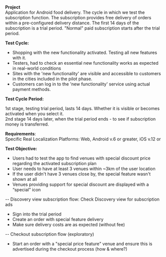 **Project**  
Application for Android food delivery. The cycle in which we test the subscription function. The subscription provides free delivery of orders within a pre-configured delivery distance. The first 14 days of the subscription is a trial period. "Normal" paid subscription starts after the trial period.  
  
**Test Cycle:**  
- Shopping with the new functionality activated. Testing all new features with it.
- Testers, had to check an essential new functionality works as expected in real-world conditions
- Sites with the 'new functionality' are visible and accessible to customers in the cities included in the pilot phase.
- Customers can log in to the 'new functionality' service using actual payment methods.
    
**Test Cycle Period:**  

1st stage, testing trial period, lasts 14 days. Whether it is visible or becomes activated when you select it.  
2nd stage 14 days later, when the trial period ends - to see if subscription money is transferred.

**Requirements**:   
Specific Real Localization
Platforms: Web, Android v.6 or greater, iOS v.12 or 

**Test Objective:**  
- Users had to test the app to find venues with special discount price regarding the activated subscription plan  
- User needs to have at least 3 venues within ~3km of the user location  
- If the user didn't have 3 venues close by, the special feature wasn't shown at all  
- Venues providing support for special discount are displayed with a “special” icon


--​ Discovery view subscription flow: Check Discovery view for subscription ads
-  Sign into the trial period
-  Create an order with special feature delivery
-  Make sure delivery costs are as expected (without fee)

-- Checkout subscription flow (exploratory)  
- Start an order with a "special price feature" venue and ensure this is advertised during the checkout process (how & where?)
